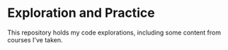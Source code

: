 # Exploration and Practice

This repository holds my code explorations, including some content from courses I've taken.
